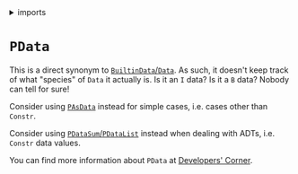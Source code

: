 <details>
<summary> imports </summary>
<p>

```haskell
module Plutarch.Docs.PData () where
import Plutarch.Prelude ()
```

</p>
</details>

# `PData`

This is a direct synonym to [`BuiltinData`/`Data`](https://github.com/Plutonomicon/plutonomicon/blob/main/builtin-data.md). As such,
it doesn't keep track of what "species" of `Data` it actually is. Is it an `I` data? Is it a `B` data? Nobody can tell for sure!

Consider using [`PAsData`](./PAsData.md) instead for simple cases, i.e. cases other than `Constr`.

Consider using [`PDataSum`/`PDataList`](./PDataSumAndPDataRecord.md) instead when dealing with ADTs, i.e. `Constr` data values.

You can find more information about `PData` at [Developers' Corner](../DEVGUIDE.md).
